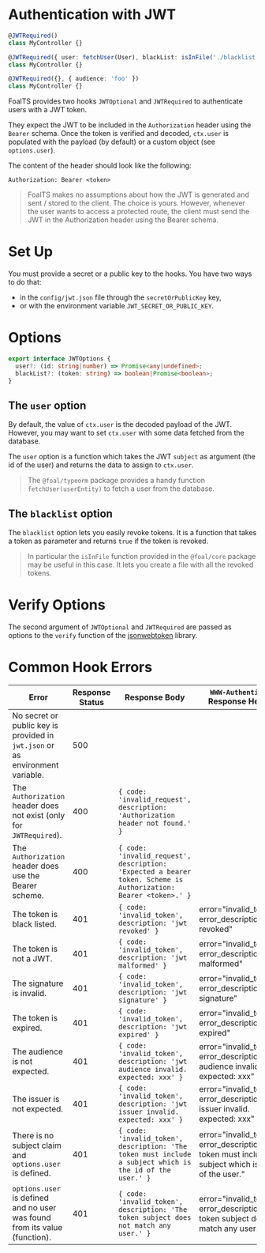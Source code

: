 # Authentication with JWT

```typescript
@JWTRequired()
class MyController {}

@JWTRequired({ user: fetchUser(User), blackList: isInFile('./blacklist.txt') })
class MyController {}

@JWTRequired({}, { audience: 'foo' })
class MyController {}
```

FoalTS provides two hooks `JWTOptional` and `JWTRequired` to authenticate users with a JWT token.

They expect the JWT to be included in the `Authorization` header using the `Bearer` schema. Once the token is verified and decoded, `ctx.user` is populated with the payload (by default) or a custom object (see `options.user`).

The content of the header should look like the following:

```
Authorization: Bearer <token>
```

> FoalTS makes no assumptions about how the JWT is generated and sent / stored to the client. The choice is yours. However, whenever the user wants to access a protected route, the client must send the JWT in the Authorization header using the Bearer schema.

# Set Up

You must provide a secret or a public key to the hooks. You have two ways to do that:
- in the `config/jwt.json` file through the `secretOrPublicKey` key,
- or with the environment variable `JWT_SECRET_OR_PUBLIC_KEY`.

# Options

```typescript
export interface JWTOptions {
  user?: (id: string|number) => Promise<any|undefined>;
  blackList?: (token: string) => boolean|Promise<boolean>;
}
```

## The `user` option

By default, the value of `ctx.user` is the decoded payload of the JWT. However, you may want to set `ctx.user` with some data fetched from the database.

The `user` option is a function which takes the JWT `subject` as argument (the id of the user) and returns the data to assign to `ctx.user`.

> The `@foal/typeorm` package provides a handy function `fetchUser(userEntity)` to fetch a user from the database.

## The `blacklist` option

The `blacklist` option lets you easily revoke tokens. It is a function that takes a token as parameter and returns `true` if the token is revoked.

> In particular the `isInFile` function provided in the `@foal/core` package may be useful in this case. It lets you create a file with all the revoked tokens.

# Verify Options

The second argument of `JWTOptional` and `JWTRequired` are passed as options to the `verify` function of the [jsonwebtoken](https://www.npmjs.com/package/jsonwebtoken) library.

# Common Hook Errors

| Error | Response Status | Response Body |  `WWW-Authenticate` Response Header
| --- | --- | --- | --- |
| No secret or public key is provided in `jwt.json` or as environment variable. | 500 | | |
| The `Authorization` header does not exist (only for `JWTRequired`). | 400 | `{ code: 'invalid_request', description: 'Authorization header not found.' }` |
| The `Authorization` header does use the Bearer scheme. | 400 | `{ code: 'invalid_request', description: 'Expected a bearer token. Scheme is Authorization: Bearer <token>.' }` |
| The token is black listed. | 401 | `{ code: 'invalid_token', description: 'jwt revoked' }` | error="invalid_token", error_description="jwt revoked"
| The token is not a JWT. | 401 | `{ code: 'invalid_token', description: 'jwt malformed' }` | error="invalid_token", error_description="jwt malformed"
| The signature is invalid. | 401 | `{ code: 'invalid_token', description: 'jwt signature' }` | error="invalid_token", error_description="jwt signature"
| The token is expired. | 401 | `{ code: 'invalid_token', description: 'jwt expired' }` | error="invalid_token", error_description="jwt expired"
| The audience is not expected. | 401 | `{ code: 'invalid_token', description: 'jwt audience invalid. expected: xxx' }` | error="invalid_token", error_description="jwt audience invalid. expected: xxx"
| The issuer is not expected. | 401 | `{ code: 'invalid_token', description: 'jwt issuer invalid. expected: xxx' }` | error="invalid_token", error_description="jwt issuer invalid. expected: xxx"
| There is no subject claim and `options.user` is defined. | 401 | `{ code: 'invalid_token', description: 'The token must include a subject which is the id of the user.' }` | error="invalid_token", error_description="The token must include a subject which is the id of the user."
| `options.user` is defined and no user was found from its value (function). | 401 | `{ code: 'invalid_token', description: 'The token subject does not match any user.' }` | error="invalid_token", error_description="The token subject does not match any user."
